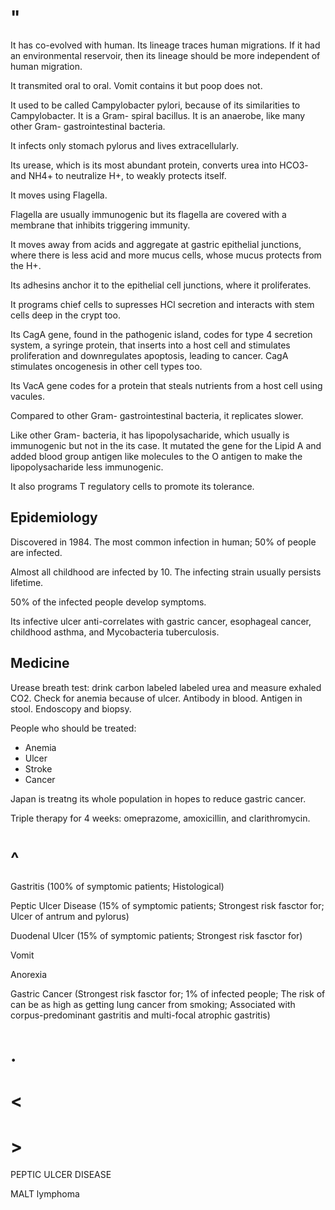 # "

It has co-evolved with human.
Its lineage traces human migrations.
If it had an environmental reservoir, then its lineage should be more independent of human migration.

It transmited oral to oral.
Vomit contains it but poop does not.

It used to be called Campylobacter pylori, because of its similarities to Campylobacter.
It is a Gram- spiral bacillus.
It is an anaerobe, like many other Gram- gastrointestinal bacteria.

It infects only stomach pylorus and lives extracellularly.

Its urease, which is its most abundant protein, converts urea into HCO3- and NH4+ to neutralize H+, to weakly protects itself.

It moves using Flagella.

Flagella are usually immunogenic but its flagella are covered with a membrane that inhibits triggering immunity.

It moves away from acids and aggregate at gastric epithelial junctions, where there is less acid and more mucus cells, whose mucus protects from the H+.

Its adhesins anchor it to the epithelial cell junctions, where it proliferates.

It programs chief cells to supresses HCl secretion and interacts with stem cells deep in the crypt too.

Its CagA gene, found in the pathogenic island, codes for type 4 secretion system, a syringe protein, that inserts into a host cell and stimulates proliferation and downregulates apoptosis, leading to cancer.
CagA stimulates oncogenesis in other cell types too.

Its VacA gene codes for a protein that steals nutrients from a host cell using vacules.

Compared to other Gram- gastrointestinal bacteria, it replicates slower.

Like other Gram- bacteria, it has lipopolysacharide, which usually is immunogenic but not in the its case.
It mutated the gene for the Lipid A and added blood group antigen like molecules to the O antigen to make the lipopolysacharide less immunogenic.

It also programs T regulatory cells to promote its tolerance.

## Epidemiology

Discovered in 1984.
The most common infection in human; 50% of people are infected.

Almost all childhood are infected by 10.
The infecting strain usually persists lifetime.

50% of the infected people develop symptoms.

Its infective ulcer anti-correlates with gastric cancer, esophageal cancer, childhood asthma, and Mycobacteria tuberculosis.

## Medicine

Urease breath test: drink carbon labeled labeled urea and measure exhaled CO2.
Check for anemia because of ulcer.
Antibody in blood.
Antigen in stool.
Endoscopy and biopsy.

People who should be treated:

- Anemia
- Ulcer
- Stroke
- Cancer

Japan is treatng its whole population in hopes to reduce gastric cancer.

Triple therapy for 4 weeks: omeprazome, amoxicillin, and clarithromycin.

# ^

Gastritis
(100% of symptomic patients; Histological)

Peptic Ulcer Disease
(15% of symptomic patients; Strongest risk fasctor for; Ulcer of antrum and pylorus)

Duodenal Ulcer
(15% of symptomic patients; Strongest risk fasctor for)

Vomit

Anorexia

Gastric Cancer
(Strongest risk fasctor for; 1% of infected people; The risk of can be as high as getting lung cancer from smoking; Associated with corpus-predominant gastritis and multi-focal atrophic gastritis)

# .

# <

# >

PEPTIC ULCER DISEASE

MALT lymphoma
